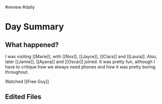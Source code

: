 #review #daily 
# Day Summary

## What happened?
I was visiting [[Marie]], with [[Nox]],  [[Jayce]], [[Clara]] and [[Laura]]. Also, later [[Jamie]], [[Ayana]] and [[Oscar]] joined. It was pretty fun, although I have to critique how we always need phones and how it was pretty boring throughout.

Watched [[Free Guy]]
## Edited Files
